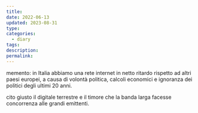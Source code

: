 ```yaml
---
title: 
date: 2022-06-13
updated: 2023-08-31
type: 
categories:
  - diary
tags: 
description: 
permalink: 
---
```

memento: in Italia abbiamo una rete internet in netto ritardo rispetto ad altri paesi europei, a causa di volontà politica, calcoli economici e ignoranza dei politici degli ultimi 20 anni.

cito giusto il digitale terrestre e il timore che la banda larga facesse concorrenza alle grandi emittenti.
